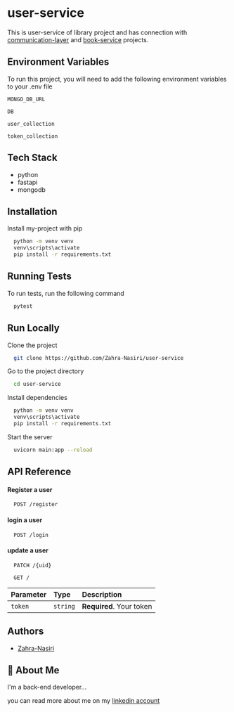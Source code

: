 
# user-service

This is user-service of library project and has connection with [communication-layer](https://github.com/Zahra-Nasiri/communication-layer)
 and [book-service](https://github.com/Zahra-Nasiri/book-service)
 projects.


## Environment Variables

To run this project, you will need to add the following environment variables to your .env file

`MONGO_DB_URL`

`DB`

`user_collection`

`token_collection`


## Tech Stack

* python
* fastapi
* mongodb




## Installation

Install my-project with pip

```bash
  python -m venv venv
  venv\scripts\activate
  pip install -r requirements.txt
```

## Running Tests

To run tests, run the following command

```bash
  pytest
```


## Run Locally

Clone the project

```bash
  git clone https://github.com/Zahra-Nasiri/user-service
```

Go to the project directory

```bash
  cd user-service
```

Install dependencies

```bash
  python -m venv venv
  venv\scripts\activate
  pip install -r requirements.txt
```

Start the server

```bash
  uvicorn main:app --reload
```

## API Reference

#### Register a user

```http
  POST /register
```

#### login a user

```http
  POST /login
```

#### update a user

```http
  PATCH /{uid}
```

```http
  GET /
```


| Parameter | Type     | Description                |
| :-------- | :------- | :------------------------- |
| `token` | `string` | **Required**. Your token |

## Authors

- [Zahra-Nasiri](https://github.com/Zahra-Nasiri)


## 🚀 About Me
I'm a  back-end developer...

you can read more about me on my [linkedin account](https://www.linkedin.com/in/zahra-nasirmohammadi-73584b241/)
